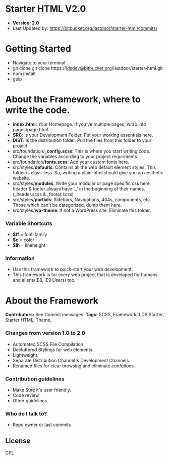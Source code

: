 ﻿# Starter HTML V2.0
* **Version: 2.0**
* Last Updated by:
https://bitbucket.org/lastdoor/starter-html/commits/

# Getting Started
* Navigate to your terminal.
* git clone git clone https://ldsdev@bitbucket.org/lastdoor/starter-html.git
* npm install
* gulp

# About the Framework, where to write the code.
* **index.html**: Your Homepage. If you've multiple pages, wrap into pages/page.html.
* **SRC**: Is your Development Folder. Put your working essentials here.
* **DIST**: Is the distribution folder. Pull the files from this folder to your project.
* src/foundation/**_config.scss**: This is where you start writing code. Change the variables according to your project requirments.
* src/foundation/**fonts.scss**: Add your custom fonts here.
* src/styles/**defaults**: Contains all the web default element styles. This folder is class-less. So, writing a plain-html should give you an aesthetic website.
* src/styles/**modules**: Write your modular or page specific css here. header & footer always have '_' in the beginning of their names. (_header.scss & _footer.scss)
* src/styles/**partials**: Sidebars, Navigations, 404s, components, etc. Those which can't be categorized, dump them here.
*  src/styles/**wp-theme**: If not a WordPress site, Eliminate this folder.

### Variable Shortcuts ###
* **$ff** = font-family 
* **$c** = color
* **$lh** = lineheight

### Information ###
* Use this framework to quick-start your web development.
* This framework is for every web project that is developed for humans and aliens(IE8, IE9 Users) too.

# About the Framework 
**Contributors:** See Commit messages.
**Tags:** SCSS, Framework, LDS Starter, Starter HTML, Theme,

### Changes from version 1.0 to 2.0 ###
* Automated SCSS File Compilation
* Decluttered Stylings for web elements.
* Lightweight.
* Separate Distribution Channel & Development Channels.
* Renamed files for clear browsing and eliminate confutions.

### Contribution guidelines ###
* Make Sure it's user friendly.
* Code review
* Other guidelines

### Who do I talk to? ###
* Repo owner or last commits

## License ##
GPL